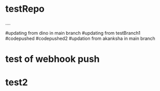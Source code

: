# testRepo
....

#updating from dino in main branch
#updating from testBranch1
#codepushed
#codepushed2
#updation from akanksha in main branch 
# test of webhook push
# test2